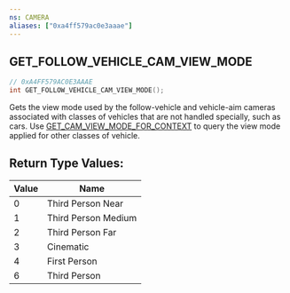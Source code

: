 ```yaml
---
ns: CAMERA
aliases: ["0xa4ff579ac0e3aaae"]
---
```

## GET_FOLLOW_VEHICLE_CAM_VIEW_MODE

```c
// 0xA4FF579AC0E3AAAE
int GET_FOLLOW_VEHICLE_CAM_VIEW_MODE();
```

Gets the view mode used by the follow-vehicle and vehicle-aim cameras associated with classes of vehicles that are not handled specially, such as cars. Use [GET_CAM_VIEW_MODE_FOR_CONTEXT](#_0xEE778F8C7E1142E2) to query the view mode applied for other classes of vehicle.

## Return Type Values:
| Value | Name |
| --- | --- |
| 0 | Third Person Near |
| 1 | Third Person Medium |
| 2 | Third Person Far |
| 3 | Cinematic |
| 4 | First Person |
| 6 | Third Person |

